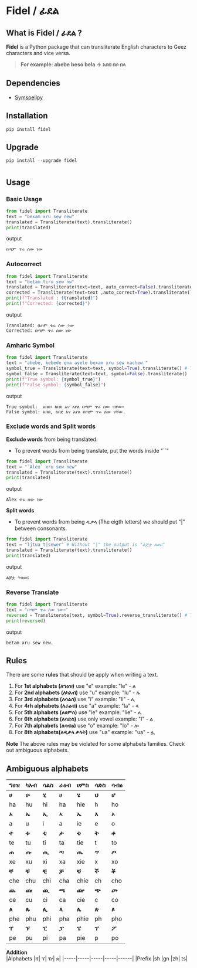 # **Fidel / ፊደል**
## What is **Fidel / ፊደል** ?
**Fidel** is a Python package that can transliterate English characters to Geez characters and vice versa. <br>
> **For example: abebe beso bela -> አበበ በሶ በላ**


## **Dependencies**
* [Symspellpy](https://github.com/mammothb/symspellpy)


## **Installation** 
```
pip install fidel
```
## **Upgrade**
```
pip install --upgrade fidel
```
#

## **Usage**

### **Basic Usage**
``` python
from fidel import Transliterate 
text = "bexam xru sew new"
translated = Transliterate(text).transliterate()
print(translated)
```
output
```
በጣም ጥሩ ሰው ነው
```

### **Autocorrect**
``` python
from fidel import Transliterate 
text = "betam tiru sew nw"
translated = Transliterate(text=text, auto_correct=False).transliterate() # The default is False
corrected = Transliterate(text=text ,auto_correct=True).transliterate()
print(f"Translated : {translated}")
print(f"Corrected: {corrected}")

```
output
```
Translated: በታም ቲሩ ሰው ንው
Corrected: በጣም ጥሩ ሰው ነው
```
### **Amharic Symbol**
``` python 
from fidel import Transliterate 
text = "abebe, kebede ena ayele bexam xru sew nachew."
symbol_true = Transliterate(text=text, symbol=True).transliterate() # The default is True
symbol_false = Transliterate(text=text, symbol=False).transliterate()
print(f"True symbol: {symbol_true}")
print(f"False symbol: {symbol_false}")
```
output
```
True symbol:  አበበ፣ ከበደ እና አየለ በጣም ጥሩ ሰው ናቸው።
False symbol: አበበ, ከበደ እና አየለ በጣም ጥሩ ሰው ናቸው.
```
### **Exclude words** and **Split words**
**Exclude words** from being translated.
- To prevent words from being translate, put the words inside "``" 
``` python
from fidel import Transliterate
text = "`Alex` xru sew new"
translated = Transliterate(text).transliterate()
print(translated)

```
output
```
Alex ጥሩ ሰው ነው
```
**Split words**
- To prevent words from being ዲቃላ (The eigth letters) we should put "|" between consonants.
``` python
from fidel import Transliterate
text = "ljtua t|sewer" # Without "|" the output is "ልጅቷ ጸወር"
translated = Transliterate(text).transliterate()
print(translated)
```
output
```
ልጅቷ ትሰወር
```

### **Reverse Translate**
``` python
from fidel import Transliterate
text = "በጣም ጥሩ ሰው ነው።"
reversed = Transliterate(text, symbol=True).reverse_transliterate() # The default symbol value is True 
print(reversed)
```
output
```
betam xru sew new.
```

## **Rules** 
There are some **rules** that should be apply when writing a text.
 1. For **1st alphabets (ለግዕዝ)** use "e" example: "le" - ለ
 2. For **2nd alphabets (ለካእብ)** use "u" example: "lu" - ሉ
 3. For **3rd alphabets (ለሳልስ)** use "i" example: "li" - ሊ
 4. For **4rh alphabets (ለራዕብ)** use "a" example: "la" - ላ
 5. For **5th alphabets (ለሀምስ)** use "ie" example: "lie" - ሌ
 6. For **6th alphabets (ለሳድስ)** use only vowel example: "l" - ል
 7. For **7th alphabets (ለሳብዕ)** use "o" example: "lo" - ሎ
 8. For **8th alphabets(ለዲቃላ ቃላት)** use "ua" example: "ua" -  ሏ 

**Note** The above rules may be violated for some alphabets families. Check out ambiguous alphabets.
## **Ambiguous alphabets**

| ግዕዝ | ካእብ | ሳልስ | ራዕብ | ሀምስ | ሳድስ | ሳብዕ |
|-----|-----|-----|-----|------|-----|-----|
|  **ሀ**  |  **ሁ**  |  **ሂ**  |  **ሀ**  |  **ሄ**   |  **ህ**  |  **ሆ**  |
| ha  | hu  | hi  | ha  | hie  |  h  |  ho |
|  **አ**  |  **ኡ**  |  **ኢ**  |  **ኣ**  |  **ኤ**   |  **እ**  |  **ኦ**  |
|  a  |  u  |  i  |  a   |  ie  |  e  |  o  |
|  **ተ**  |  **ቱ**  |  **ቲ**  |  **ታ**  |  **ቴ**   |  **ት**  |  **ቶ**  |
|  te |  tu  |  ti  |  ta  |  tie   |  t  |  to  |
|  **ጠ**  |  **ጡ**  |  **ጢ** | **ጣ**  |  **ጤ**   |  **ጥ**  |  **ጦ**  |
|  xe  |  xu  |  xi  |  xa  |  xie   |  x  |  xo  |
|  **ቸ**  | **ቹ**  |  **ቺ**  |  **ቻ**  |  **ቼ**   |  **ች**  |  **ቾ**  |
|  che  |  chu  |  chi  |  cha  |  chie   |  ch  |  cho  |
|  **ጨ**  |  **ጩ** |  **ጪ**  |  **ጫ**  |  **ጬ**   | **ጭ** |  **ጮ**  |
|  ce  |  cu  |  ci  |  ca  |  cie   |  c  |  co  |
|  **ጰ**  |  **ጱ**  |  **ጲ**  |  **ጳ**  |  **ጴ**   |  **ጵ**  |  **ጶ**  |
|  phe  |  phu  |  phi  |  pha  |  phie   |  ph  |  pho  |
|  **ፐ**  |  **ፑ**  |  **ፒ**  |  **ፓ**  |  **ፔ**   |  **ፕ**  |  **ፖ**  |
|  pe  |  pu |  pi  |  pa  |  pie   |  p  |  po  |

**Addition** <br>
|Alphabets |ሸ| ኘ| ዥ| ጸ| 
|-----|-----|-----|-----|------|
|Prefix |sh |gn |zh| ts|

